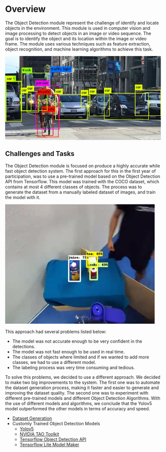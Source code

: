 # Overview

The Object Detection module represent the challenge of identify and locate objects in the environment. This module is used in computer vision and image processing to detect objects in an image or video sequence. The goal is to identify the object and its location within the image or video frame. The module uses various techniques such as feature extraction, object recognition, and machine learning algorithms to achieve this task.

![Object Detection Example](../../../assets/home/ObjectDetection/ObjectDetectionSample.jpg)

## Challenges and Tasks 

The Object Detection module is focused on produce a highly accurate while fast object detection system. The first approach for this in the first year of participation, was to use a pre-trained model based on the Object Detection API from Tensorflow. This model was trained with the COCO dataset, which contains at most 4 different classes of objects. The process was to generate the dataset from a manually labeled dataset of images, and train the model with it. 

![Object Detection API Model Sample](../../../assets/home/ObjectDetection/ObjDetAPISample.png)

This approach had several problems listed below:
- The model was not accurate enough to be very confident in the detections.
- The model was not fast enough to be used in real time.
- The classes of objects where limited and if we wanted to add more classes, we had to use a different model.
- The labeling process was very time consuming and tedious.

To solve this problems, we decided to use a different approach. We decided to make two big improvements to the system. The first one was to automate the dataset generation process, making it faster and easier to generate and improving the dataset quality. The second one was to experiment with different pre-trained models and different Object Detection Algorithms. With the use of different models and algorithms, we conclude that the Yolov5 model outperformed the other models in terms of accuracy and speed.

- [Dataset Generation](Dataset%20Generation/index.md)
- Customly Trained Object Detection Models
  - [Yolov5](Custom%20Models/yolov5.md)
  - [NVIDIA TAO Toolkit](Custom%20Models/NVIDIA-Tao.md)
  - [Tensorflow Object Detection API](Custom%20Models/TF%20Object%20Detection%20API.md)
  - [Tensorflow Lite Model Maker](Custom%20Models/TFLite%20Model%20Maker.md)
